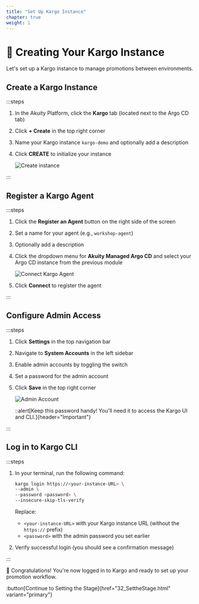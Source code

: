 ```yaml
---
title: "Set Up Kargo Instance"
chapter: true
weight: 1
---
```


# 🚀 Creating Your Kargo Instance

Let's set up a Kargo instance to manage promotions between environments.

## Create a Kargo Instance

:::steps

1. In the Akuity Platform, click the **Kargo** tab (located next to the Argo CD tab)

2. Click **+ Create** in the top right corner

3. Name your Kargo instance `kargo-demo` and optionally add a description

4. Click **CREATE** to initialize your instance
   
   ![Create instance](/images/KargoCreateInstance.png)

:::

## Register a Kargo Agent

:::steps

1. Click the **Register an Agent** button on the right side of the screen

2. Set a name for your agent (e.g., `workshop-agent`)

3. Optionally add a description

4. Click the dropdown menu for **Akuity Managed Argo CD** and select your Argo CD instance from the previous module
   
   ![Connect Kargo Agent](/images/KargoRegisteranAgent.png)

5. Click **Connect** to register the agent

:::

## Configure Admin Access

:::steps

1. Click **Settings** in the top navigation bar

2. Navigate to **System Accounts** in the left sidebar

3. Enable admin accounts by toggling the switch

4. Set a password for the admin account

5. Click **Save** in the top right corner
   
   ![Admin Account](/images/KargoCreateAdminAcc.png)

   ::alert[Keep this password handy! You'll need it to access the Kargo UI and CLI.]{header="Important"}

:::

## Log in to Kargo CLI

:::steps

1. In your terminal, run the following command:

   ```bash
   kargo login https://<your-instance-URL> \
   --admin \
   --password <password> \
   --insecure-skip-tls-verify
   ```

   Replace:
   - `<your-instance-URL>` with your Kargo instance URL (without the `https://` prefix)
   - `<password>` with the admin password you set earlier

2. Verify successful login (you should see a confirmation message)

:::

🎉 Congratulations! You're now logged in to Kargo and ready to set up your promotion workflow.

:button[Continue to Setting the Stage]{href="32_SettheStage.html" variant="primary"}
